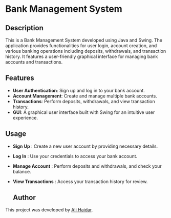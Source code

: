 # Bank Management System

## Description

This is a Bank Management System developed using Java and Swing. The application provides functionalities for user login, account creation,
and various banking operations including deposits, withdrawals, and transaction history. It features a user-friendly graphical interface for managing bank accounts and transactions.

## Features

- **User Authentication**: Sign up and log in to your bank account.
- **Account Management**: Create and manage multiple bank accounts.
- **Transactions**: Perform deposits, withdrawals, and view transaction history.
- **GUI**: A graphical user interface built with Swing for an intuitive user experience.

## Usage
- __Sign Up__ : Create a new user account by providing necessary details.
- __Log In__ : Use your credentials to access your bank account.
- __Manage Account__ : Perform deposits and withdrawals, and check your balance.
- __View Transactions__ : Access your transaction history for review.

  ## Author

This project was developed by [Ali Haidar](https://ali-haidar-159.github.io/my-portfolio/).

